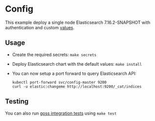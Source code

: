 # Config

This example deploy a single node Elasticsearch 7.16.2-SNAPSHOT with authentication and
custom [values][].


## Usage

* Create the required secrets: `make secrets`

* Deploy Elasticsearch chart with the default values: `make install`

* You can now setup a port forward to query Elasticsearch API:

  ```
  kubectl port-forward svc/config-master 9200
  curl -u elastic:changeme http://localhost:9200/_cat/indices
  ```


## Testing

You can also run [goss integration tests][] using `make test`


[goss integration tests]: https://github.com/elastic/helm-charts/tree/7.16/elasticsearch/examples/config/test/goss.yaml
[values]: https://github.com/elastic/helm-charts/tree/7.16/elasticsearch/examples/config/values.yaml
